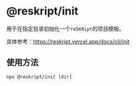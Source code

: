 # @reskript/init

用于在指定目录初始化一个`reSKRipt`的项目模板。

具体参考：https://reskript.vercel.app/docs/cli/init

## 使用方法

```shell
npx @reskript/init [dir]
```
